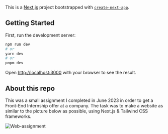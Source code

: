 This is a [Next.js](https://nextjs.org/) project bootstrapped with [`create-next-app`](https://github.com/vercel/next.js/tree/canary/packages/create-next-app).

## Getting Started

First, run the development server:

```bash
npm run dev
# or
yarn dev
# or
pnpm dev
```

Open [http://localhost:3000](http://localhost:3000) with your browser to see the result.


## About this repo

This was a small assignment I completed in June 2023 in order to get a Front-End Internship offer at a company.
The task was to make a website as similar to the picture below as possible, using Next.js & Tailwind CSS frameworks.

![Web-assignment](https://github.com/AaravSinghania0/frontend-healpoint/assets/72962684/a6e70c37-83a2-40dc-8830-ac8734a59ec3)
